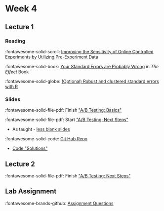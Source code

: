 # Week 4

## Lecture 1

### Reading

:fontawesome-solid-scroll: [Improving the Sensitivity of Online Controlled Experiments by Utilizing Pre-Experiment Data](https://www.exp-platform.com/Documents/2013-02-CUPED-ImprovingSensitivityOfControlledExperiments.pdf)

 :fontawesome-solid-book: [Your Standard Errors are Probably Wrong](https://theeffectbook.net/ch-StatisticalAdjustment.html#your-standard-errors-are-probably-wrong) in *The Effect* Book

:fontawesome-solid-globe: [(Optional) Robust and clustered standard errors with R](https://evalf21.classes.andrewheiss.com/example/standard-errors/)

### Slides

:fontawesome-solid-file-pdf: Finish ["A/B Testing: Basics"][l04-student]

:fontawesome-solid-file-pdf: Start ["A/B Testing: Next Steps"][l05-student]

* As taught - [less blank slides][l05-instructor]

:fontawesome-solid-code: [Git Hub Repo][l05-code]

* [Code "Solutions"][l05-code-instructor]

## Lecture 2

:fontawesome-solid-file-pdf: Finish ["A/B Testing: Next Steps"][l05-student]

## Lab Assignment

:fontawesome-brands-github: [Assignment Questions][assignment]

[assignment]: https://github.com/tisem-digital-marketing/smwa-lab-ab-test/
[l04-student]: ../assets/lectures/week-03/l04_abtest_intro_student.pdf
[l05-student]: ../assets/lectures/week-04/l05_abtest_nextstep_student.pdf
[l05-instructor]: ../assets/lectures/week-04/l05_abtest_nextstep_instructor.pdf

[l05-code]: https://github.com/tisem-digital-marketing/smwa-abtest-nextsteps-code
[l05-code-instructor]: https://github.com/tisem-digital-marketing/smwa-abtest-nextsteps-code/tree/instructor
